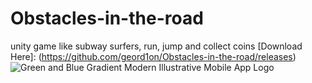 # Obstacles-in-the-road
unity game like subway surfers, run, jump and collect coins
[Download Here]: (https://github.com/geord1on/Obstacles-in-the-road/releases)
![Green and Blue Gradient Modern Illustrative Mobile App Logo](https://github.com/user-attachments/assets/599566c4-650a-40f6-aa9e-b6d0f7b5b4f0)
